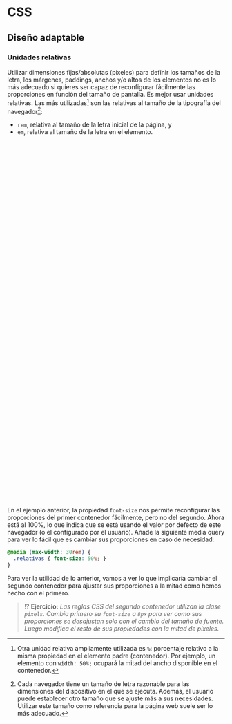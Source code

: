 # CSS
## Diseño adaptable

### Unidades relativas

Utilizar dimensiones fijas/absolutas (píxeles) para definir los tamaños de la letra, los márgenes, paddings, anchos y/o altos de los elementos no es lo más adecuado si quieres ser capaz de reconfigurar fácilmente las proporciones en función del tamaño de pantalla. Es mejor usar unidades relativas. Las más utilizadas[^1] son las relativas al tamaño de la tipografía del navegador[^2]: 

- `rem`, relativa al tamaño de la letra inicial de la página, y 
- `em`, relativa al tamaño de la letra en el elemento.

<div class="codepen" data-prefill data-height="450" data-default-tab="css,result" data-theme-id="light" data-editable="true" style="opacity:0">
  <pre data-lang="html">&lt;body>
&lt;section class="relativas">
  &lt;aside class="flota">&lt;/aside>
  &lt;p>Este contenedor está utilizando unidades &lt;strong>em&lt;/strong> para definir los tamaños de letras, márgenes, paddings, altos y anchos.&lt;/p>
  &lt;p>Si reconfiguramos el tamaño de la fuente, este contenedor modifica sus tamaños en la misma proporción. Cuando esta página se vea en pantallas o muy grandes o muy pequeñas, puede ser interesante cambiar esas proporciones para mejorar la legibilidad y el uso. Por ejemplo, aumentar el tamaño de un botón para que sea más fácil pulsarlo.&lt;/p>
&lt;/section>
&lt;section class="pixels">
  &lt;aside class="flota">&lt;/aside>
  &lt;p>Este contenedor está utilizando unidades de &lt;strong>píxeles&lt;/strong> para definir los tamaños de letras, márgenes, paddings, altos y anchos.&lt;/p>
  &lt;p>Si reconfiguramos el tamaño de la fuente, este contenedor permanece igual con las mismas dimensiones. Eso puede ser interesante cuando se diseña la página para una resolución fija. Pero si esta página se viera en una pantalla pequeña puede que los botones no sean lo suficientemente grandes para pulsarlos con facilidad.&lt;/p>
&lt;/section>
&lt;/body></pre>
  <pre data-lang="css">html {
  font-family: sans-serif;
  font-size: 100%;
}
.relativas .flota {
  float: left;
  width: 5em;
  height: 9em;
  background-color: green;
  margin-right: 1em;
  margin-bottom: 1em;
}
.relativas {
  width: 20em;
  border: 5px solid gray;
  padding: 1em;
  margin: 1em;
}
.relativas p {
  margin: 0 0 1em 0;
}
.pixels .flota {
  float: left;
  width: 80px;
  height: 144px;
  background-color: green;
  margin-right: 16px;
  margin-bottom: 16px;
}
.pixels {
  width: 320px;
  border: 5px solid gray;
  padding: 16px;
  margin: 16px;
}
.pixels p {
  margin: 0 0 16px 0;
  font-size: 16px;
}</pre></div>

En el ejemplo anterior, la propiedad `font-size` nos permite reconfigurar las proporciones del primer contenedor fácilmente, pero no del segundo. Ahora está al 100%, lo que indica que se está usando el valor por defecto de este navegador (o el configurado por el usuario). Añade la siguiente media query para ver lo fácil que es cambiar sus proporciones en caso de necesidad:

```css
@media (max-width: 30rem) {
  .relativas { font-size: 50%; }
}
```

Para ver la utilidad de lo anterior, vamos a ver lo que implicaría cambiar el segundo contenedor para ajustar sus proporciones a la mitad como hemos hecho con el primero.

> ⁉️ **Ejercicio:** _Las reglas CSS del segundo contenedor utilizan la clase `pixels`. Cambia primero su `font-size` a `8px` para ver como sus proporciones se desajustan solo con el cambio del tamaño de fuente. Luego modifica el resto de sus propiedades con la mitad de píxeles._

[^1]: Otra unidad relativa ampliamente utilizada es `%`: porcentaje relativo a la misma propiedad en el elemento padre (contenedor). Por ejemplo, un elemento con `width: 50%;` ocupará la mitad del ancho disponible en el contenedor.

[^2]: Cada navegador tiene un tamaño de letra razonable para las dimensiones del dispositivo en el que se ejecuta. Además, el usuario puede establecer otro tamaño que se ajuste más a sus necesidades. Utilizar este tamaño como referencia para la página web suele ser lo más adecuado.
